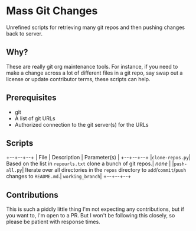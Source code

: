 # Mass Git Changes

Unrefined scripts for retrieving many git repos and then pushing changes back to server.

## Why?

These are really git org maintenance tools. For instance, if you need to make a change across a lot of different files in a git repo, say swap out a license or update contributor terms, these scripts can help.

## Prerequisites

- git
- A list of git URLs
- Authorized connection to the git server(s) for the URLs

## Scripts

+--+--+--+
| File | Description | Parameter(s) |
+--+--+--+
|`clone-repos.py`| Based on the list in `repourls.txt` clone a bunch of git repos.| _none_ |
|`push-all.py`| Iterate over all directories in the `repos` directory to `add`/`commit`/`push` changes to `README.md`.| `working_branch`|
+--+--+--+


## Contributions

This is such a piddly little thing I'm not expecting any contributions, but if you want to, I'm open to a PR. But I won't be following this closely, so please be patient with response times.
